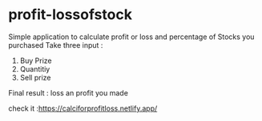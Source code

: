 # profit-lossofstock

Simple application to calculate profit or loss and percentage of Stocks you purchased
Take three input : 
1. Buy Prize 
2. Quantitiy 
3. Sell prize 

Final result : loss an profit you made

check it :https://calciforprofitloss.netlify.app/
